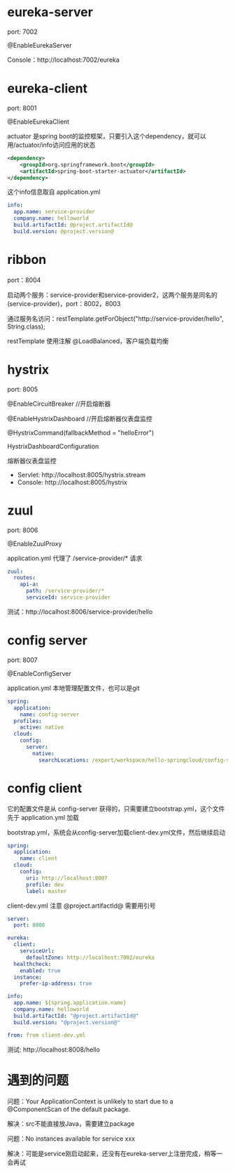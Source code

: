 # eureka-server

port: 7002

@EnableEurekaServer

Console：http://localhost:7002/eureka

# eureka-client

port: 8001

@EnableEurekaClient

actuator 是spring boot的监控框架，只要引入这个dependency，就可以用/actuator/info访问应用的状态
```xml
<dependency>
    <groupId>org.springframework.boot</groupId>
    <artifactId>spring-boot-starter-actuator</artifactId>
</dependency>
```
这个info信息取自 application.yml
```yaml
info:
  app.name: service-provider
  company.name: helloworld
  build.artifactId: @project.artifactId@
  build.version: @project.version@
```
# ribbon

port：8004

启动两个服务：service-provider和service-provider2，这两个服务是同名的(service-provider)，port：8002，8003

通过服务名访问：restTemplate.getForObject("http://service-provider/hello", String.class);

restTemplate 使用注解 @LoadBalanced，客户端负载均衡

# hystrix

port: 8005

@EnableCircuitBreaker   //开启熔断器

@EnableHystrixDashboard //开启熔断器仪表盘监控

@HystrixCommand(fallbackMethod = "helloError")

HystrixDashboardConfiguration

熔断器仪表盘监控 
- Servlet: http://localhost:8005/hystrix.stream
- Console: http://localhost:8005/hystrix

# zuul

port: 8006

@EnableZuulProxy

application.yml 代理了 /service-provider/* 请求
```yaml
zuul:
  routes:
    api-a:
      path: /service-provider/*
      serviceId: service-provider
```

测试：http://localhost:8006/service-provider/hello

# config server

port: 8007

@EnableConfigServer

application.yml 本地管理配置文件，也可以是git 
```yaml
spring:
  application:
    name: config-server
  profiles:
    active: native
  cloud:
    config:
      server:
        native:
          searchLocations: /export/workspace/hello-springcloud/config-server/conf
```

# config client

它的配置文件是从 config-server 获得的，只需要建立bootstrap.yml，这个文件先于 application.yml 加载

bootstrap.yml，系统会从config-server加载client-dev.yml文件，然后继续启动
```yaml
spring:
  application:
    name: client
  cloud:
    config:
      uri: http://localhost:8007
      profile: dev
      label: master
```

client-dev.yml 注意 @project.artifactId@ 需要用引号
```yaml
server:
  port: 8008

eureka:
  client:
    serviceUrl:
      defaultZone: http://localhost:7002/eureka
  healthcheck:
    enabled: true
  instance:
    prefer-ip-address: true

info:
  app.name: ${spring.application.name}
  company.name: helloworld
  build.artifactId: "@project.artifactId@"
  build.version: "@project.version@"

from: from client-dev.yml

```
测试: http://localhost:8008/hello

# 遇到的问题

问题：Your ApplicationContext is unlikely to start due to a @ComponentScan of the default package.

解决：src不能直接放Java，需要建立package

问题：No instances available for service xxx

解决：可能是service刚启动起来，还没有在eureka-server上注册完成，稍等一会再试
